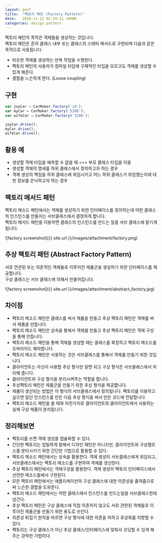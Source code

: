 ```yaml
---
layout: post
title:  "팩토리 패턴 (Factory Pattern)"
date:   2016-11-22 02:19:11 +0900
categories: design pattern
---
```


팩토리 패턴의 목적은 객체들을 생성하는 것입니다.  
팩토리 패턴은 흔히 클래스 내부 또는 클래스의 스태틱 메서드로 구현되며 다음과 같은 목적으로 사용됩니다.   

- 비슷한 객체를 생성하는 반복 작업을 수행한다.
- 팩토리 패턴의 사용자가 컴파일 타임에 구체적인 타입을 모르고도 객체를 생성할 수 있게 해준다.
- 결합을 느슨하게 한다. (Loose coupling)

## 구현
```javascript
var joyCar = CarMaker.factory('i8');
var myCar = CarMaker.factory('520D');
var wifeCar = CarMaker.factory('320D');

joyCar.drive();
myCar.drive();
wifeCar.drive();
```

## 활용 예
- 생성할 객체 타입을 예측할 수 없을 때 ==> 부모 클래스 타입을 이용
- 생성할 객체의 명세를 하위 클래스에서 정의하고자 하는 경우
- 객체 생성의 책임을 하위 클래스에 위임시키고 어느 하위 클래스가 위임했는지에 대한 정보를 은닉하고자 하는 경우 

## 팩토리 메서드 패턴 
팩토리 메소드 패턴에서는 객체를 생성하기 위한 인터페이스를 정의하는데 어떤 클래스의 인스턴스를 만들지는 서브클래스에서 결정하게 합니다.  
팩토리 메서드 패턴을 이용하면 클래스의 인스턴스를 만드는 일을 서브 클레스에 맡기게 됩니다.  

![factory screenshot]({{ site.url }}/images/attachment/factory.png)


## 추상 팩토리 패턴 (Abstract Factory Pattern)
서로 연관된 또는 의존적인 객체들로 이루어진 제품군을 생성하기 위한 인터페이스를 제공합니다.   
구상 클래스는 서브 클래스에 의해서 만들어집니다.  

![factory screenshot]({{ site.url }}/images/attachment/abstract_factory.jpg)


## 차이점

- 팩토리 메소드 패턴은 클래스를 써서 제품을 만들고 추상 팩토리 패턴은 객체를 써서 제품을 만듭니다.  
- 팩토리 메소드 패턴은 상속을 통해서 객체를 만들고 추상 팩토리 패턴은 객체 구성을 통해 만듭니다.  
- 팩토리 메소드 패턴을 통해 객체를 생성할 때는 클래스를 확장하고 팩토리 메소드를 오버라이드 해야합니다.  
- 팩토리 메소드 패턴은 사용하는 것은 서브클래스를 통해서 객체를 만들기 위한 것입니다.  
- 클라이언트는 자신이 사용할 추상 형식만 알면 되고 구상 형식은 서브클래스에서 처리해 줍니다.  
- 클라이언트와 구상 형식을 분리시켜주는 역할을 합니다.  
- 추상팩토리 패턴은 제품군을 만들기 위한 추상 형식을 제공합니다.  
- 제품이 생산되는 방법은 이 형식의 서브클래스에서 정의됩니다. 팩토리를 이용하고 싶으면 일단 인스턴스를 만든 다음 추상 형식을 써서 만든 코드에 전달합니다.   
- 팩토리 메소드 패턴을 쓸 때와 마찬가지로 클라이언트와 클라이언트에서 사용하는 실제 구상 제품이 분리됩니다.  

## 정리해보면

- 팩토리를 쓰면 객체 생성을 캡슐화할 수 있다.
- 간단한 팩토리는 엄밀하게 말해서 디자인 패턴은 아니지만, 클라이언트와 구상캘르스를 분리시키기 위한 간단한 기법으로 활용할 수 있다.
- 팩토리 메소드 패턴에서는 상속을 활용한다. 객체 생성이 서브클래스에게 위임되고, 서브클래스에서는 팩토리 메소드를 구현하여 객체를 생선한다.
- 추상 팩토리 패턴에서는 객체구성을 활용한다. 객체 생성이 팩토리 인터페이스에서 선언한 메소드들에서 구현된다.
- 모든 팩토리 패턴에서는 애플리케이션의 구상 클래스에 대한 의존성을 줄여줌으로써 느슨한 결합을 도와준다.
- 팩토리 메소드 패턴에서는 어떤 클래스에서 인스턴스를 만드는일을 서브클래스한테 넘긴다.
- 추상 팩토리 패턴은 구상 클래스에 직접 의존하지 않고도 서로 관련된 객체들로 이루어진 제품군을 만들기 위한 용도로 쓰인다.
- 의존성 뒤집기 원칙을 따르면 구상 형식에 대한 의존을 피하고 추상화를 지향할 수 있다.
- 팩토리는 구상 클래스가 아닌 추상 클래스/인터페이스에 맞춰서 코딩할 수 있게 해 주는 강력한 기법이다.